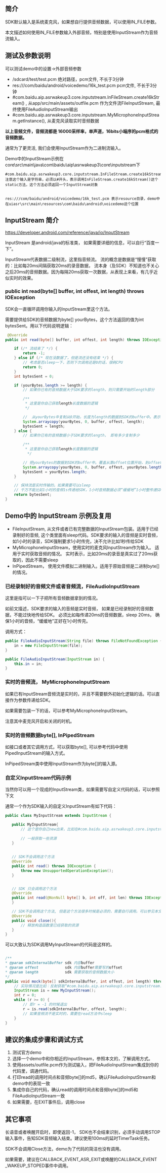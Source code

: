 ## 简介

SDK默认输入是系统麦克风，如果想自行提供音频数据，可以使用IN_FILE参数。

本文描述如何使用IN_FILE参数输入外部音频，特别是使用InputStream作为音频流输入。


## 测试及参数说明

可以测试demo中的设置->外部音频参数

- /sdcard/test/test.pcm 绝对路径，pcm文件, 不长于3分钟
- res:///com/baidu/android/voicedemo/16k_test.pcm  pcm文件, 不长于3分钟
- #com.baidu.aip.asrwakeup3.core.inputstream.InFileStream.create16kStream() , 从app/src/main/assets/outfile.pcm 作为文件流FileInputStream, 最终使用FileAudioInputStream输出
- #com.baidu.aip.asrwakeup3.core.inputstream.MyMicrophoneInputStream.getInstance(),  从麦克风读取实时音频数据

**以上音频文件，音频流都是 16000采样率，单声道，16bits小端序的pcm格式的音频数据。**



通常为了更灵活, 我们会使用InputStream作为二进制流输入。

Demo中的InputStream示例在core\src\main\java\com\baidu\aip\asrwakeup3\core\inputstream下

```
#com.baidu.aip.asrwakeup3.core.inputstream.InFileStream.create16kStream()
注意这个输入是字符串，必须以#开头，表示调用InFileStream.create16kStream()这个static方法，这个方法必须返回一个InputStream对象


res:///com/baidu/android/voicedemo/16k_test.pcm 表示resource目录，demo中在uiasr\src\main\resources\com\baidu\android\voicedemo这个位置
```
## InputStream 简介

https://developer.android.com/reference/java/io/InputStream

InputStream 是android/java的标准类， 如果需要详细的信息，可以自行“百度一下”。

InputStream代表数据二级制流，这里指音频流。 流的概念是数据是“慢慢”获取的：比如每20ms间隔获取20ms的录音数据， 流本身（及SDK）不知道也不关心之后20ms的音频数据。因为每隔20ms获取一次数据，从表现上来看，有几乎近似实时的效果。



### public int read(byte[] buffer, int offest, int length) throws IOException

SDK会一直循环调用你输入的InputStream里这个方法。



需要提供给SDK的音频数据为byte[] yourBytes，这个方法返回的值为int bytesSent。用以下代码说明逻辑：

```java
 @Override
public int read(byte[] buffer, int offest, int length) throws IOException {

    if (/* 流结束了 */) {
        return -1;
    } else if (/* 现在没数据了，但是流还没有结束 */) {
        // 考虑是否sleep一下，否则下次调用还是0的话，很耗CPU
        return 0;
    }
    int bytesSent = 0;

    if (yourBytes.length >= length) {
        // 如果你已有的音频数据大于SDK要求的length，则只需要开始的length部分

        /**
         * 这里是你自己获取length长度数据的逻辑
         */

        //  从yourBytes中复制从0开始，长度为length的数据到SDK的buffer中。表示传递给SDK数据
        System.arraycopy(yourBytes, 0, buffer, offest, length);
        bytesSent = length;
    } else {
        // 如果你已有的音频数据小于SDK要求的length， 即有多少复制多少

        /**
         * 这里是你自己获取length长度数据的逻辑
          */

        // 把yourBytes的数据到SDK的buffer中。覆盖从第offset位置开始，到offset+yourBytes.length位置结束。
        System.arraycopy(yourBytes, 0, buffer, offest, yourBytes.length);
        bytesSent = yourBytes.length;
    }

    // 保持流是实时传输的。如果需要可以sleep
    // 千万不能比如1小时的音频1s传递给SDK，1小时音频数据必须“缓缓地”1小时整传递SDK。
    return bytesSent;
}
```





## Demo中的 InputStream 示例及复用

- FileInputStream, 从文件或者已有完整数据的InputStream包装。适用于已经录制好的音频, 这个类里面有sleep代码。SDK要求的输入的音频是实时音频，如1小时的录音，SDK强制要求1小时传完，决不允许比如1秒传给SDK
- MyMicrophoneInputStream，使用实时的麦克风InputStream作为输入。 适用于实时获取音频的情况。 实时表示，比如20ms的录音是真实过了20ms获取的，因此不需要sleep
- InPipedStream， 使用文件模拟二进制输入。适用于原始音频是二进制byte[]的情况。



### 已经录制好的音频文件或者音频流，FileAudioInputStream

这里是指可以一下子把所有音频数据拿到的情况。

如前文描述，SDK要求的输入的音频是实时音频， 如果是已经录制好的音频数据，不能过快地传给SDK。 必须比如每传递20ms的音频数据，sleep 20ms， 确保1小时的音频，“缓缓地”正好在1小时传完。



调用方式：

```java
public FileAudioInputStream(String file) throws FileNotFoundException {
    in = new FileInputStream(file);
}

public FileAudioInputStream(InputStream in) {
    this.in = in;
}

```





### 实时的音频流， MyMicrophoneInputStream

如果已有InputStream音频流是实时的，并且不需要额外初始化逻辑的话。可以直接作为参数传递给SDK。



如果需要包装一下的话，可以参考MyMicrophoneInputStream。 

注意其中麦克风开启和关闭的时机。



### 实时的音频数据byte[], InPipedStream

如接口或者其它调用方式，可以获取byte[], 可以参考代码中使用PipedInputStream的输入方式。

InPipedStream类中使用InputStream作为byte[]的输入源。





### 自定义InputStream代码示例

当然你可以用一个现成的InputStream类，如果需要写自定义代码的话，可以参照下文

通常一个作为SDK输入的自定义InputStream有如下代码：



 ```java
public class MyInputStream extends InputStream {

    public MyInputStream{
    	// 这个是你自己new出来，比如在#com.baidu.aip.asrwakeup3.core.inputstream.InFileStream.create16kStream()
        
        // 一般获取一些资源
    }
    
    
    // SDK不会调用这个方法
    @Override
    public int read() throws IOException {
        throw new UnsupportedOperationException();
    }


    // SDK 只会调用这个方法
    @Override
    public int read(@NonNull byte[] b, int off, int len) throws IOException {
    }

    // SDK不会调用这个方法, 但是这个方法很多时候是必须的，需要自行调用。可以参见本文末的说明
    @Override
    public void close(){
		// 释放构造函数里已经获取的资源
    }
}

 ```



可以大致认为SDK调用MyInputStream的代码是这样的。



```java

/**
* @param sdkInternalBuffer sdk 内部buffer
* @param offest            sdk 内部buffer需要写的offset
* @param length            sdk 需要获取的音频数据大小
*/
public void mock(byte[] sdkInternalBuffer, int offest, int length) throws IOException {
	// 实际情况是比如：反射获取“#com.baidu.aip.asrwakeup3.core.inputstream.InFileStream.create16kStream()” 字符串对应的类，调用create16kStream()方法，获得返回的InputStream
    InputStream is = new MyInputStream();
    int r = 0;
    while (r >= 0) {
        // 即r = -1 的时候退出
        r = is.read(sdkInternalBuffer, offest, length);
        // 如果音频流不是实时的，需要在read方法中sleep
    }
}
```



## 建议的集成步骤和调试方式

1. 测试官方demo
2. 选择一个demo中和你相近的InputStream，参照本文的，了解调用方式。
3. 使用assets/outfile.pcm作为测试输入，把FileAudioInputStream集成到你的代码里，调通代码。
4. 打印read的调用时间点和音频byte[]的md5，确认FileAudioInputStream和demo中的表现一致
5. 集成你自己的代码，确认read的调用时间点和音频byte[]的md5和FileAudioInputStream一致
6. 如果需要，在EXIT事件后，调用close



## 其它事项

长语音或者唤醒开启时，即使返回-1， SDK也不会结束识别，必须手动调用STOP输入事件，告知SDK音频输入结束。建议使用100ms的延时TimerTask任务。



SDK不会调用Close方法，demo为了代码的简洁也没有调用。

如果需要，建议在CALLBACK_EVENT_ASR_EXIT或唤醒的CALLBACK_EVENT
_WAKEUP_STOPED事件中调用。



